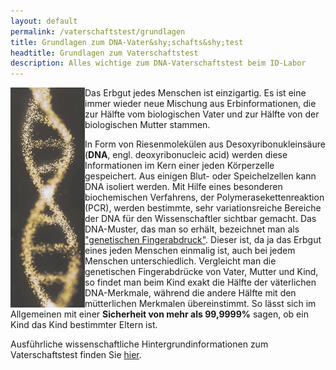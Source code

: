 ```yaml
---
layout: default
permalink: /vaterschaftstest/grundlagen
title: Grundlagen zum DNA-Vater&shy;schafts&shy;test
headtitle: Grundlagen zum Vaterschaftstest
description: Alles wichtige zum DNA-Vaterschaftstest beim ID-Labor
---
```


<img src="/assets/helix.jpeg" align="left">

Das Erbgut jedes Menschen ist einzigartig. Es ist eine immer wieder neue Mischung aus Erbinformationen, die zur Hälfte vom biologischen Vater und zur Hälfte von der biologischen Mutter stammen.

In Form von Riesenmolekülen aus Desoxyribonukleinsäure (**DNA**, engl. deoxyribonucleic acid) werden diese Informationen im Kern einer jeden Körperzelle gespeichert. Aus einigen Blut- oder Speichelzellen kann DNA isoliert werden. Mit Hilfe eines besonderen biochemischen Verfahrens, der Polymerasekettenreaktion (PCR), werden bestimmte, sehr variationsreiche Bereiche der DNA für den Wissenschaftler sichtbar gemacht. Das DNA-Muster, das man so erhält, bezeichnet man als ["genetischen Fingerabdruck"](/vaterschaftstest/genetischer-fingerabdruck). Dieser ist, da ja das Erbgut eines jeden Menschen einmalig ist, auch bei jedem Menschen unterschiedlich. Vergleicht man die genetischen Fingerabdrücke von Vater, Mutter und Kind, so findet man beim Kind exakt die Hälfte der väterlichen DNA-Merkmale, während die andere Hälfte mit den mütterlichen Merkmalen übereinstimmt. So lässt sich im Allgemeinen mit einer **Sicherheit von mehr als 99,9999%** sagen, ob ein Kind das Kind bestimmter Eltern ist.

Ausführliche wissenschaftliche Hintergrundinformationen zum Vaterschaftstest finden Sie [hier](/vaterschaftstest/hintergrund).
